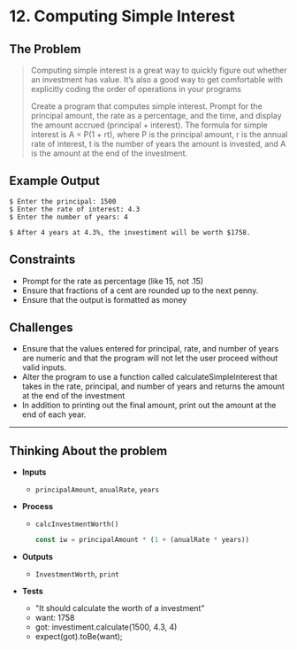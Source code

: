 # 12. Computing Simple Interest 

## The Problem

> Computing simple interest is a great way to quickly figure out whether an investment has value. It’s also a good way to get comfortable with explicitly coding the order of operations in your programs
> 
> Create a program that computes simple interest. Prompt for the principal amount, the rate as a percentage, and the time, and display the amount accrued (principal + interest).
> The formula for simple interest is A = P(1 + rt), where P is the principal amount, r is the annual rate of interest, t is the number of years the amount is invested, and A is the amount at the end of the investment.

## Example Output
```console
$ Enter the principal: 1500
$ Enter the rate of interest: 4.3
$ Enter the number of years: 4

$ After 4 years at 4.3%, the investiment will be worth $1758.
```

## Constraints

* Prompt for the rate as percentage (like 15, not .15)
* Ensure that fractions of a cent are rounded up to the next penny.
* Ensure that the output is formatted as money

## Challenges

* Ensure that the values entered for principal, rate, and number of years are numeric and that the program will not let the user proceed without valid inputs.
* Alter the program to use a function called calculateSimpleInterest that takes in the rate, principal, and number of years and returns the amount at the end of the investment
* In addition to printing out the final amount, print out the amount at the end of each year.

---

## Thinking About the problem

* **Inputs**
	* `principalAmount`, `anualRate`, `years`
* **Process**
	* `calcInvestmentWorth()`
		```javascript 
		const iw = principalAmount * (1 + (anualRate * years))
		``` 

* **Outputs**
	* `InvestmentWorth`, `print`
* **Tests**
	* "It should calculate the worth of a investment"
	* want: 1758
	* got: investiment.calculate(1500, 4.3, 4)
	* expect(got).toBe(want);